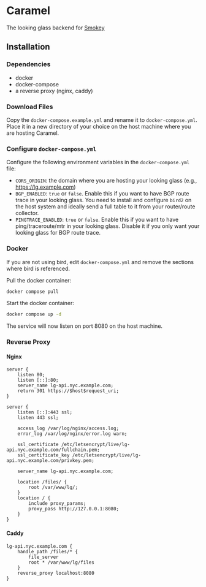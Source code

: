 # Caramel
The looking glass backend for [Smokey](https://github.com/kittensaredabest/smokey)

## Installation

### Dependencies
- docker
- docker-compose
- a reverse proxy (nginx, caddy)

### Download Files
Copy the `docker-compose.example.yml` and rename it to `docker-compose.yml`. Place it in a new directory of your choice on the host machine where you are hosting Caramel.

### Configure `docker-compose.yml`
Configure the following environment variables in the `docker-compose.yml` file:

- `CORS_ORIGIN`: the domain where you are hosting your looking glass (e.g., https://lg.example.com)
- `BGP_ENABLED`: `true` or `false`. Enable this if you want to have BGP route trace in your looking glass. You need to install and configure `bird2` on the host system and ideally send a full table to it from your router/route collector.
- `PINGTRACE_ENABLED`: `true` or `false`. Enable this if you want to have ping/traceroute/mtr in your looking glass. Disable it if you only want your looking glass for BGP route trace.

### Docker
If you are not using bird, edit `docker-compose.yml` and remove the sections where bird is referenced.

Pull the docker container:
```bash
docker compose pull
```

Start the docker container:
```bash
docker compose up -d
```
The service will now listen on port 8080 on the host machine.

### Reverse Proxy

#### Nginx
```
server {
    listen 80;
    listen [::]:80;
    server_name lg-api.nyc.example.com;
    return 301 https://$host$request_uri;
}

server {
    listen [::]:443 ssl;
    listen 443 ssl;

    access_log /var/log/nginx/access.log;
    error_log /var/log/nginx/error.log warn;

    ssl_certificate /etc/letsencrypt/live/lg-api.nyc.example.com/fullchain.pem;
    ssl_certificate_key /etc/letsencrypt/live/lg-api.nyc.example.com/privkey.pem;

    server_name lg-api.nyc.example.com;

    location /files/ {
        root /var/www/lg/;
    }
    location / {
        include proxy_params;
        proxy_pass http://127.0.0.1:8080;
    }
}
```

#### Caddy
```
lg-api.nyc.example.com {
    handle_path /files/* {
        file_server
        root * /var/www/lg/files
    }
    reverse_proxy localhost:8080
}
```
